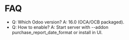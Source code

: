 # FAQ

- Q: Which Odoo version? A: 16.0 (OCA/OCB packaged).
- Q: How to enable? A: Start server with --addon purchase_report_date_format or install in UI.
